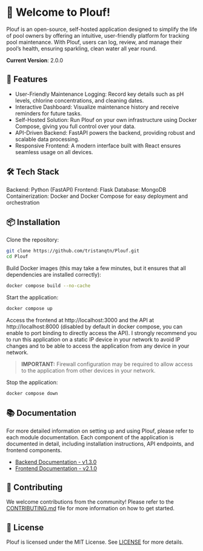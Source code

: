 # 🌊 Welcome to Plouf!

Plouf is an open-source, self-hosted application designed to simplify the life of pool owners by offering an intuitive, user-friendly platform for tracking pool maintenance. With Plouf, users can log, review, and manage their pool’s health, ensuring sparkling, clean water all year round.

**Current Version**: 2.0.0

## 🚀 Features

- User-Friendly Maintenance Logging: Record key details such as pH levels, chlorine concentrations, and cleaning dates.
- Interactive Dashboard: Visualize maintenance history and receive reminders for future tasks.
- Self-Hosted Solution: Run Plouf on your own infrastructure using Docker Compose, giving you full control over your data.
- API-Driven Backend: FastAPI powers the backend, providing robust and scalable data processing.
- Responsive Frontend: A modern interface built with React ensures seamless usage on all devices.

## 🛠 Tech Stack

Backend: Python (FastAPI)
Frontend: Flask
Database: MongoDB
Containerization: Docker and Docker Compose for easy deployment and orchestration

## 📦 Installation

Clone the repository:

```bash
git clone https://github.com/tristanqtn/Plouf.git
cd Plouf
```

Build Docker images (this may take a few minutes, but it ensures that all dependencies are installed correctly):

```bash
docker compose build --no-cache
```

Start the application:

```bash
docker compose up
```

Access the frontend at http://localhost:3000 and the API at http://localhost:8000 (disabled by default in docker compose, you can enable to port binding to directly access the API). I strongly recommend you to run this application on a static IP device in your network to avoid IP changes and to be able to access the application from any device in your network.

> **IMPORTANT:** Firewall configuration may be required to allow access to the application from other devices in your network.

Stop the application:

```bash
docker compose down
```

## 📚 Documentation

For more detailed information on setting up and using Plouf, please refer to each module documentation. Each component of the application is documented in detail, including installation instructions, API endpoints, and frontend components.

- [Backend Documentation - v1.3.0](./backend/README.md)
- [Frontend Documentation - v2.1.0](./frontend/README.md)

## 🤝 Contributing

We welcome contributions from the community! Please refer to the [CONTRIBUTING.md](./CONTRIBUTING.md) file for more information on how to get started.

## 📝 License

Plouf is licensed under the MIT License. See [LICENSE](./LICENSE) for more details.

